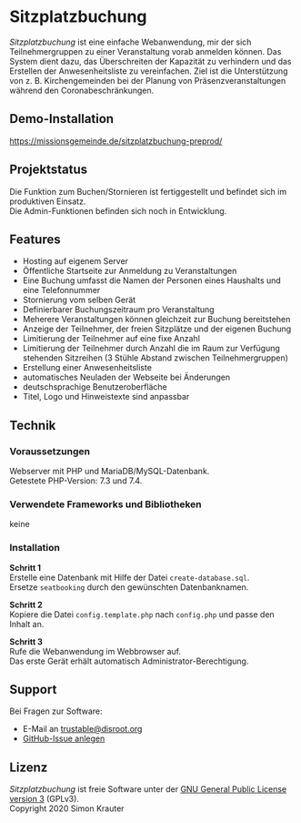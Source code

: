 Sitzplatzbuchung
================

*Sitzplatzbuchung* ist eine einfache Webanwendung, mir der sich Teilnehmergruppen zu einer Veranstaltung vorab anmelden können. Das System dient dazu, das Überschreiten der Kapazität zu verhindern und das Erstellen der Anwesenheitsliste zu vereinfachen. Ziel ist die Unterstützung von z. B. Kirchengemeinden bei der Planung von Präsenzveranstaltungen während den Coronabeschränkungen.


Demo-Installation
-----------------

https://missionsgemeinde.de/sitzplatzbuchung-preprod/


Projektstatus
-------------

Die Funktion zum Buchen/Stornieren ist fertiggestellt und befindet sich im produktiven Einsatz.<br>
Die Admin-Funktionen befinden sich noch in Entwicklung.


Features
--------

- Hosting auf eigenem Server
- Öffentliche Startseite zur Anmeldung zu Veranstaltungen
- Eine Buchung umfasst die Namen der Personen eines Haushalts und eine Telefonnummer
- Stornierung vom selben Gerät
- Definierbarer Buchungszeitraum pro Veranstaltung
- Meherere Veranstaltungen können gleichzeit zur Buchung bereitstehen
- Anzeige der Teilnehmer, der freien Sitzplätze und der eigenen Buchung
- Limitierung der Teilnehmer auf eine fixe Anzahl
- Limitierung der Teilnehmer durch Anzahl die im Raum zur Verfügung stehenden Sitzreihen (3 Stühle Abstand zwischen Teilnehmergruppen)
- Erstellung einer Anwesenheitsliste
- automatisches Neuladen der Webseite bei Änderungen
- deutschsprachige Benutzeroberfläche
- Titel, Logo und Hinweistexte sind anpassbar 


Technik
-------

### Voraussetzungen

Webserver mit PHP und MariaDB/MySQL-Datenbank.<br>
Getestete PHP-Version: 7.3 und 7.4.


### Verwendete Frameworks und Bibliotheken

keine


### Installation

**Schritt 1**<br>
Erstelle eine Datenbank mit Hilfe der Datei ``create-database.sql``.<br>
Ersetze ``seatbooking`` durch den gewünschten Datenbanknamen.

**Schritt 2**<br>
Kopiere die Datei ``config.template.php`` nach ``config.php`` und passe den Inhalt an.

**Schritt 3**<br>
Rufe die Webanwendung im Webbrowser auf.<br>
Das erste Gerät erhält automatisch Administrator-Berechtigung.


Support
-------

Bei Fragen zur Software:
- E-Mail an trustable@disroot.org
- [GitHub-Issue anlegen](https://github.com/MissionsgemeindeWeinstadt/Sitzplatzbuchung/issues/new)


Lizenz
------

*Sitzplatzbuchung* ist freie Software unter der [GNU General Public License version 3](https://opensource.org/licenses/GPL-3.0) (GPLv3).<br>
Copyright 2020 Simon Krauter
